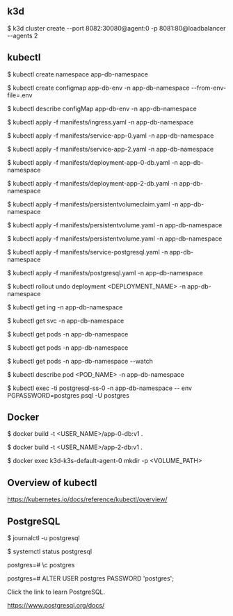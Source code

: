## k3d

$ k3d cluster create --port 8082:30080@agent:0 -p 8081:80@loadbalancer --agents 2

## kubectl

$ kubectl create namespace app-db-namespace

$ kubectl create configmap app-db-env -n app-db-namespace --from-env-file=.env

$ kubectl describe configMap app-db-env -n app-db-namespace

$ kubectl apply -f manifests/ingress.yaml -n app-db-namespace

$ kubectl apply -f manifests/service-app-0.yaml -n app-db-namespace

$ kubectl apply -f manifests/service-app-2.yaml -n app-db-namespace

$ kubectl apply -f manifests/deployment-app-0-db.yaml -n app-db-namespace

$ kubectl apply -f manifests/deployment-app-2-db.yaml -n app-db-namespace

$ kubectl apply -f manifests/persistentvolumeclaim.yaml -n app-db-namespace

$ kubectl apply -f manifests/persistentvolume.yaml -n app-db-namespace

$ kubectl apply -f manifests/persistentvolume.yaml -n app-db-namespace

$ kubectl apply -f manifests/service-postgresql.yaml -n app-db-namespace

$ kubectl apply -f manifests/postgresql.yaml -n app-db-namespace

$ kubectl rollout undo deployment <DEPLOYMENT_NAME> -n app-db-namespace

$ kubectl get ing -n app-db-namespace

$ kubectl get svc -n app-db-namespace

$ kubectl get pods -n app-db-namespace

$ kubectl get pods -n app-db-namespace

$ kubectl get pods -n app-db-namespace --watch

$ kubectl describe pod <POD_NAME> -n app-db-namespace

$ kubectl exec -ti postgresql-ss-0 -n app-db-namespace -- env PGPASSWORD=postgres psql -U postgres

## Docker

$ docker build -t <USER_NAME>/app-0-db:v1 .

$ docker build -t <USER_NAME>/app-2-db:v1 .

$ docker exec k3d-k3s-default-agent-0 mkdir -p <VOLUME_PATH>
   

## Overview of kubectl

https://kubernetes.io/docs/reference/kubectl/overview/

## PostgreSQL

$ journalctl -u postgresql

$ systemctl status postgresql

postgres=# \c postgres
 
postgres=# ALTER USER postgres PASSWORD 'postgres';

Click the link to learn PostgreSQL.

https://www.postgresql.org/docs/
